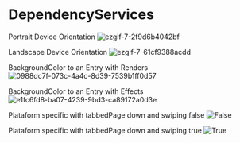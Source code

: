 # DependencyServices


Portrait Device Orientation
![ezgif-7-2f9d6b4042bf](https://user-images.githubusercontent.com/49220228/77113473-47c7a800-6a01-11ea-9067-aac0703ed32e.gif)



Landscape Device Orientation
![ezgif-7-61cf9388acdd](https://user-images.githubusercontent.com/49220228/77113544-69289400-6a01-11ea-914e-204db17d43ec.gif)



BackgroundColor to an Entry with Renders
![0988dc7f-073c-4a4c-8d39-7539b1ff0d57](https://user-images.githubusercontent.com/49220228/77113891-f835ac00-6a01-11ea-8ea6-ab86a481472f.png)



BackgroundColor to an Entry with Effects
![e1fc6fd8-ba07-4239-9bd3-ca89172a0d3e](https://user-images.githubusercontent.com/49220228/77113990-26b38700-6a02-11ea-8213-88695bd1a189.png)


Plataform specific with tabbedPage down and swiping false
![False](https://user-images.githubusercontent.com/49220228/77114294-a93c4680-6a02-11ea-9aa7-230e031f52fa.gif)


Plataform specific with tabbedPage down and swiping true
![True](https://user-images.githubusercontent.com/49220228/77114425-e1438980-6a02-11ea-81bf-fc515a74bd40.gif)
